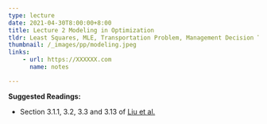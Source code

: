 ```yaml
---
type: lecture
date: 2021-04-30T8:00:00+8:00
title: Lecture 2 Modeling in Optimization
tldr: Least Squares, MLE, Transportation Problem, Management Decision Tree Analysis, DL, RL
thumbnail: /_images/pp/modeling.jpeg
links: 
    - url: https://XXXXXX.com
      name: notes

---
```

**Suggested Readings:**

- Section 3.1.1, 3.2, 3.3 and 3.13 of [Liu et al.](http://bicmr.pku.edu.cn/~wenzw/optbook/opt1.pdf)



